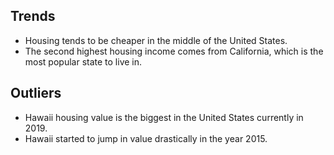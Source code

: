 ## Trends
* Housing tends to be cheaper in the middle of the United States.
* The second highest housing income comes from California, which is the most popular state to live in.






## Outliers
* Hawaii housing value is the biggest in the United States currently in 2019.
* Hawaii started to jump in value drastically in the year 2015. 
